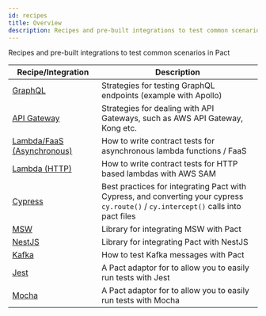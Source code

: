 ```yaml
---
id: recipes
title: Overview
description: Recipes and pre-built integrations to test common scenarios in Pact
---
```


Recipes and pre-built integrations to test common scenarios in Pact

| Recipe/Integration                                     | Description                                                                                                                         |
| ------------------------------------------------------ | ----------------------------------------------------------------------------------------------------------------------------------- |
| [GraphQL](recipes/graphql)                             | Strategies for testing GraphQL endpoints (example with Apollo)                                                                      |
| [API Gateway](recipes/apigateway)                      | Strategies for dealing with API Gateways, such as AWS API Gateway, Kong etc.                                                        |
| [Lambda/FaaS (Asynchronous)](recipes/lambdaasync)      | How to write contract tests for asynchronous lambda functions / FaaS                                                                |
| [Lambda (HTTP)](recipes/lambdahttp)                    | How to write contract tests for HTTP based lambdas with AWS SAM                                                                     |
| [Cypress](recipes/cypress)                             | Best practices for integrating Pact with Cypress, and converting your cypress `cy.route()` / `cy.intercept()` calls into pact files |
| [MSW](https://github.com/you54f/msw-pact)              | Library for integrating MSW with Pact                                                                                               |
| [NestJS](https://github.com/omermorad/nestjs-pact)     | Library for integrating Pact with NestJS                                                                                            |
| [Kafka](recipes/kafka)                                 | How to test Kafka messages with Pact                                                                                                |
| [Jest](https://github.com/pact-foundation/jest-pact)   | A Pact adaptor for to allow you to easily run tests with Jest                                                                       |
| [Mocha](https://github.com/pact-foundation/mocha-pact) | A Pact adaptor for to allow you to easily run tests with Mocha                                                                      |
